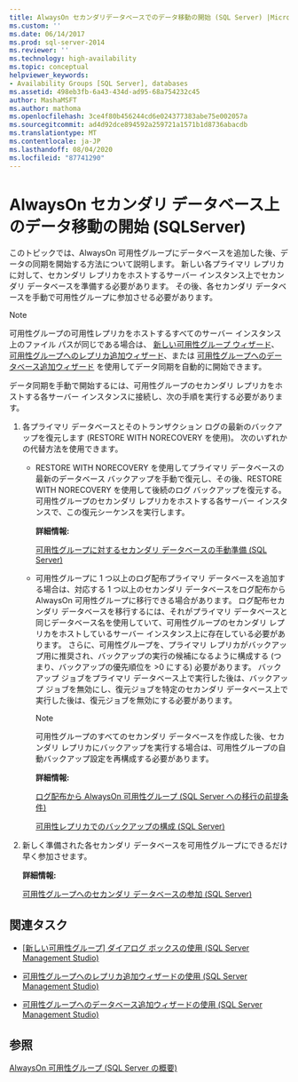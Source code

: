 ```yaml
---
title: AlwaysOn セカンダリデータベースでのデータ移動の開始 (SQL Server) |Microsoft Docs
ms.custom: ''
ms.date: 06/14/2017
ms.prod: sql-server-2014
ms.reviewer: ''
ms.technology: high-availability
ms.topic: conceptual
helpviewer_keywords:
- Availability Groups [SQL Server], databases
ms.assetid: 498eb3fb-6a43-434d-ad95-68a754232c45
author: MashaMSFT
ms.author: mathoma
ms.openlocfilehash: 3ce4f80b456244cd6e024377383abe75e002057a
ms.sourcegitcommit: ad4d92dce894592a259721a1571b1d8736abacdb
ms.translationtype: MT
ms.contentlocale: ja-JP
ms.lasthandoff: 08/04/2020
ms.locfileid: "87741290"
---
```

# <a name="start-data-movement-on-an-alwayson-secondary-database-sql-server"></a>AlwaysOn セカンダリ データベース上のデータ移動の開始 (SQLServer)
  このトピックでは、AlwaysOn 可用性グループにデータベースを追加した後、データの同期を開始する方法について説明します。 新しい各プライマリ レプリカに対して、セカンダリ レプリカをホストするサーバー インスタンス上でセカンダリ データベースを準備する必要があります。 その後、各セカンダリ データベースを手動で可用性グループに参加させる必要があります。  
  
> [!NOTE]  
>  可用性グループの可用性レプリカをホストするすべてのサーバー インスタンス上のファイル パスが同じである場合は、 [新しい可用性グループ ウィザード](use-the-availability-group-wizard-sql-server-management-studio.md)、 [可用性グループへのレプリカ追加ウィザード](use-the-add-replica-to-availability-group-wizard-sql-server-management-studio.md)、または [可用性グループへのデータベース追加ウィザード](availability-group-add-database-to-group-wizard.md) を使用してデータ同期を自動的に開始できます。  
  
 データ同期を手動で開始するには、可用性グループのセカンダリ レプリカをホストする各サーバー インスタンスに接続し、次の手順を実行する必要があります。  
  
1.  各プライマリ データベースとそのトランザクション ログの最新のバックアップを復元します (RESTORE WITH NORECOVERY を使用)。 次のいずれかの代替方法を使用できます。  
  
    -   RESTORE WITH NORECOVERY を使用してプライマリ データベースの最新のデータベース バックアップを手動で復元し、その後、RESTORE WITH NORECOVERY を使用して後続のログ バックアップを復元する。 可用性グループのセカンダリ レプリカをホストする各サーバー インスタンスで、この復元シーケンスを実行します。  
  
         **詳細情報:**  
  
         [可用性グループに対するセカンダリ データベースの手動準備 &#40;SQL Server&#41;](manually-prepare-a-secondary-database-for-an-availability-group-sql-server.md)  
  
    -   可用性グループに 1 つ以上のログ配布プライマリ データベースを追加する場合は、対応する 1 つ以上のセカンダリ データベースをログ配布から AlwaysOn 可用性グループに移行できる場合があります。 ログ配布セカンダリ データベースを移行するには、それがプライマリ データベースと同じデータベース名を使用していて、可用性グループのセカンダリ レプリカをホストしているサーバー インスタンス上に存在している必要があります。 さらに、可用性グループを、プライマリ レプリカがバックアップ用に推奨され、バックアップの実行の候補になるように構成する (つまり、バックアップの優先順位を >0 にする) 必要があります。 バックアップ ジョブをプライマリ データベース上で実行した後は、バックアップ ジョブを無効にし、復元ジョブを特定のセカンダリ データベース上で実行した後は、復元ジョブを無効にする必要があります。  
  
        > [!NOTE]  
        >  可用性グループのすべてのセカンダリ データベースを作成した後、セカンダリ レプリカにバックアップを実行する場合は、可用性グループの自動バックアップ設定を再構成する必要があります。  
  
         **詳細情報:**  
  
         [ログ配布から AlwaysOn 可用性グループ &#40;SQL Server への移行の前提条件&#41;](prereqs-migrating-log-shipping-to-always-on-availability-groups.md)  
  
         [可用性レプリカでのバックアップの構成 &#40;SQL Server&#41;](configure-backup-on-availability-replicas-sql-server.md)  
  
2.  新しく準備された各セカンダリ データベースを可用性グループにできるだけ早く参加させます。  
  
     **詳細情報:**  
  
     [可用性グループへのセカンダリ データベースの参加 &#40;SQL Server&#41;](join-a-secondary-database-to-an-availability-group-sql-server.md)  
  
##  <a name="related-tasks"></a><a name="LaunchWiz"></a> 関連タスク  
  
-   [[新しい可用性グループ] ダイアログ ボックスの使用 &#40;SQL Server Management Studio&#41;](use-the-new-availability-group-dialog-box-sql-server-management-studio.md)  
  
-   [可用性グループへのレプリカ追加ウィザードの使用 &#40;SQL Server Management Studio&#41;](use-the-add-replica-to-availability-group-wizard-sql-server-management-studio.md)  
  
-   [可用性グループへのデータベース追加ウィザードの使用 &#40;SQL Server Management Studio&#41;](availability-group-add-database-to-group-wizard.md)  
  
## <a name="see-also"></a>参照  
 [AlwaysOn 可用性グループ &#40;SQL Server の概要&#41;](overview-of-always-on-availability-groups-sql-server.md)  
  
  
